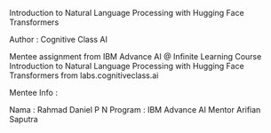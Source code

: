 Introduction to Natural Language Processing with Hugging Face Transformers

Author : Cognitive Class AI

Mentee assignment from IBM Advance AI @ Infinite Learning Course Introduction to Natural Language Processing with Hugging Face Transformers
 from labs.cognitiveclass.ai

Mentee Info :

Nama : Rahmad Daniel P N
Program : IBM Advance AI
Mentor Arifian Saputra
